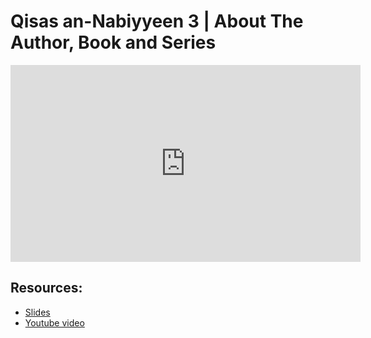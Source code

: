 # Qisas an-Nabiyyeen 3 | About The Author, Book and Series

<iframe width="560" height="315" src="https://www.youtube-nocookie.com/embed/EsumAzEc60E?start=0" frameborder="0" allow="accelerometer; autoplay; encrypted-media; gyroscope; picture-in-picture" allowfullscreen="allowfullscreen"></iframe><BR>



## Resources:
- [Slides](https://github.com/arshare/resources_balagha_pdfs)
- [Youtube video](https://youtu.be/EsumAzEc60E)
